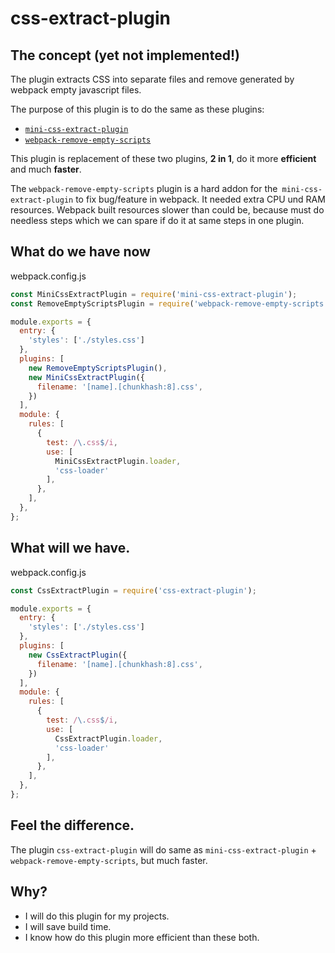 # css-extract-plugin

## The concept (yet not implemented!)

The plugin extracts CSS into separate files and remove generated by webpack empty javascript files.

The purpose of this plugin is to do the same as these plugins:

- [`mini-css-extract-plugin`](https://github.com/webpack-contrib/mini-css-extract-plugin)
- [`webpack-remove-empty-scripts`](https://github.com/webdiscus/webpack-remove-empty-scripts)

This plugin is replacement of these two plugins, **2 in 1**, do it more **efficient** and much **faster**.

The `webpack-remove-empty-scripts` plugin is a hard addon for the` mini-css-extract-plugin` to fix bug/feature in webpack.
It needed extra CPU und RAM resources. Webpack built resources slower than could be,
because must do needless steps which we can spare if do it at same steps in one plugin.

## What do we have now

webpack.config.js
```js
const MiniCssExtractPlugin = require('mini-css-extract-plugin');
const RemoveEmptyScriptsPlugin = require('webpack-remove-empty-scripts');

module.exports = {
  entry: {
    'styles': ['./styles.css']
  },
  plugins: [
    new RemoveEmptyScriptsPlugin(),
    new MiniCssExtractPlugin({
      filename: '[name].[chunkhash:8].css',
    })
  ],
  module: {
    rules: [
      {
        test: /\.css$/i,
        use: [
          MiniCssExtractPlugin.loader, 
          'css-loader'
        ],
      },
    ],
  },
};
```


## What will we have.

webpack.config.js
```js
const CssExtractPlugin = require('css-extract-plugin');

module.exports = {
  entry: {
    'styles': ['./styles.css']
  },
  plugins: [
    new CssExtractPlugin({
      filename: '[name].[chunkhash:8].css',
    })
  ],
  module: {
    rules: [
      {
        test: /\.css$/i,
        use: [
          CssExtractPlugin.loader, 
          'css-loader'
        ],
      },
    ],
  },
};
```

## Feel the difference.

The plugin `css-extract-plugin` will do same as `mini-css-extract-plugin` + `webpack-remove-empty-scripts`, but much faster.

## Why?

- I will do this plugin for my projects.
- I will save build time.
- I know how do this plugin more efficient than these both.